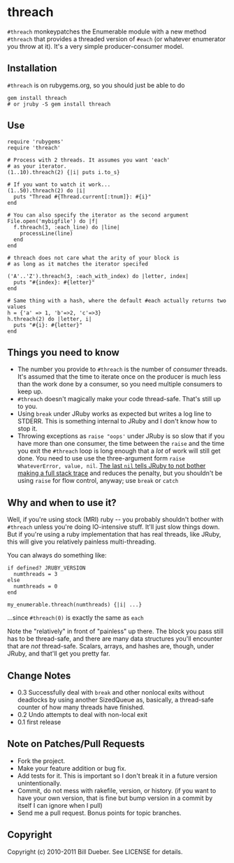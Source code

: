 # threach

`#threach` monkeypatches the Enumerable module with a new method `#threach` that provides a threaded version of `#each` (or whatever enumerator you throw at it). It's a very simple producer-consumer model. 

## Installation

`#threach` is on rubygems.org, so you should just be able to do

    gem install threach
    # or jruby -S gem install threach

## Use

    require 'rubygems'
    require 'threach'
    
    # Process with 2 threads. It assumes you want 'each'
    # as your iterator.
    (1..10).threach(2) {|i| puts i.to_s}  
    
    # If you want to watch it work...
    (1..50).threach(2) do |i|
      puts "Thread #{Thread.current[:tnum]}: #{i}"
    end

    # You can also specify the iterator as the second argument
    File.open('mybigfile') do |f|
      f.threach(3, :each_line) do |line|
        processLine(line)
      end
    end

    # threach does not care what the arity of your block is
    # as long as it matches the iterator specifed

    ('A'..'Z').threach(3, :each_with_index) do |letter, index|
      puts "#{index}: #{letter}"
    end

    # Same thing with a hash, where the default #each actually returns two values
    h = {'a' => 1, 'b'=>2, 'c'=>3}
    h.threach(2) do |letter, i|
      puts "#{i}: #{letter}"
    end

## Things you need to know

* The number you provide to `#threach` is the number of *consumer* threads. It's assumed that the time to iterate once on the producer is much less than the work done by a consumer, so you need multiple consumers to keep up.
* `#threach` doesn't magically make your code thread-safe. That's still up to you.
* Using `break` under JRuby works as expected but writes a log line to STDERR. This is something internal to JRuby and I don't know how to stop it.
* Throwing exceptions as `raise "oops'` under JRuby is so slow that if you have more than one consumer, the time between the `raise` and the time you exit the `#threach` loop is long enough that a *lot* of work will still get done. You need to use use the three-argument form `raise WhateverError, value, nil`. [The last `nil` tells JRuby to not bother making a full stack trace](http://jira.codehaus.org/browse/JRUBY-5534) and reduces the penalty, but you shouldn't be using `raise` for flow control, anyway; use `break` or `catch`


## Why and when to use it?

Well, if you're using stock (MRI) ruby -- you probably shouldn't bother with `#threach` unless you're doing IO-intensive stuff. It'll just slow things down. But if you're using a ruby implementation that has real threads, like JRuby, this will give you relatively painless multi-threading.

You can always do something like:

    if defined? JRUBY_VERSION
      numthreads = 3
    else
      numthreads = 0
    end

    my_enumerable.threach(numthreads) {|i| ...}

...since `#threach(0)` is exactly the same as `each`

Note the "relatively" in front of "painless" up there. The block you pass still has to be thread-safe, and there are many data structures you'll encounter that are *not* thread-safe. Scalars, arrays, and hashes are, though, under JRuby, and that'll get you pretty far.

## Change Notes

* 0.3 Successfully deal with `break`  and other nonlocal exits without deadlocks by using another SizedQueue as, basically, a thread-safe counter of how many threads have finished.
* 0.2 Undo attempts to deal with non-local exit
* 0.1 first release


## Note on Patches/Pull Requests
 
* Fork the project.
* Make your feature addition or bug fix.
* Add tests for it. This is important so I don't break it in a
  future version unintentionally.
* Commit, do not mess with rakefile, version, or history.
  (if you want to have your own version, that is fine but bump version in a commit by itself I can ignore when I pull)
* Send me a pull request. Bonus points for topic branches.

## Copyright

Copyright (c) 2010-2011 Bill Dueber. See LICENSE for details.
